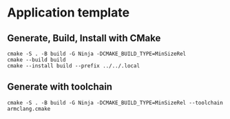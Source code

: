 # Application template

## Generate, Build, Install with CMake

    cmake -S . -B build -G Ninja -DCMAKE_BUILD_TYPE=MinSizeRel
    cmake --build build
    cmake --install build --prefix ../../.local


## Generate with toolchain

    cmake -S . -B build -G Ninja -DCMAKE_BUILD_TYPE=MinSizeRel --toolchain armclang.cmake
